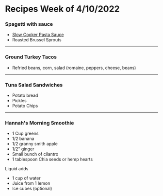 # Recipes Week of 4/10/2022

### Spagetti with sauce

- [Slow Cooker Pasta Sauce](https://www.budgetbytes.com/wprm_print/61315)
- Roasted Brussel Sprouts

---

### Ground Turkey Tacos

- Refried beans, corn, salad (romaine, peppers, cheese, beans)

---

### Tuna Salad Sandwiches

- Potato bread
- Pickles
- Potato Chips

---

### Hannah's Morning Smoothie

- 1 Cup greens
- 1/2 banana
- 1/2 granny smith apple
- 1/2" ginger
- Small bunch of cilantro
- 1 tablespoon Chia seeds or hemp hearts

Liquid adds
- 1 cup of water
- Juice from 1 lemon
- Ice cubes (optional)
